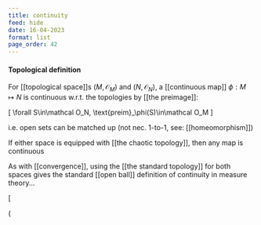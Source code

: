 ```yaml
---
title: continuity
feed: hide
date: 16-04-2023
format: list
page_order: 42
---
```



#### Topological definition

For [[topological space]]s $(M, \mathcal O_M)$ and $(N, \mathcal O_N)$, a [[continuous map]] $\phi: M\mapsto N$ is continuous w.r.t. the topologies by [[the preimage]]:

\[
\forall S\in\mathcal O_N, \text{preim}_\phi(S)\in\mathcal O_M
\]

i.e. open sets can be matched up (not nec. 1-to-1, see: [[homeomorphism]])

If either space is equipped with [[the chaotic topology]], then any map is continuous

As with [[convergence]], using the [[the standard topology]] for both spaces gives the standard [[open ball]] definition of continuity in measure theory...

\[

\(